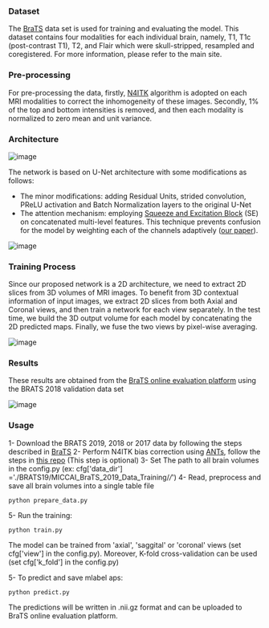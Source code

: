 

### Dataset
The [BraTS](http://www.med.upenn.edu/sbia/brats2018.html) data set is used for training and evaluating the model. This dataset contains four modalities for each individual brain, namely, T1, T1c (post-contrast T1), T2, and Flair which were skull-stripped, resampled and coregistered. For more information, please refer to the main site. 

### Pre-processing
For pre-processing the data, firstly, [N4ITK](https://ieeexplore.ieee.org/abstract/document/5445030) algorithm is adopted on each MRI modalities to correct the inhomogeneity of these images. Secondly, 1% of the top and bottom intensities is removed, and then each modality is normalized to zero mean and unit variance.

### Architecture

![image](https://github.com/Mehrdad-Noori/Brain-Tumor-Segmentation/tree/master/doc/model.PNG)

The network is based on U-Net architecture with some modifications as follows:
- The minor modifications: adding Residual Units, strided convolution, PReLU activation and Batch Normalization layers to the original U-Net
- The attention mechanism: employing [Squeeze and Excitation Block](https://arxiv.org/abs/1709.01507) (SE) on concatenated multi-level features. This technique prevents confusion for the model by weighting each of the channels adaptively ([our paper](https://ieeexplore.ieee.org/document/8964956)).

![image](https://github.com/Mehrdad-Noori/Brain-Tumor-Segmentation/doc/attention.PNG)

### Training Process

Since our proposed network is a 2D architecture, we need to extract 2D slices from 3D volumes of MRI images. To benefit from 3D contextual information of input images, we extract 2D slices from both Axial and Coronal views, and then train a network for each view separately. In the test time, we build the 3D output volume for each model by concatenating the 2D predicted maps. Finally, we fuse the two views by pixel-wise averaging. 

![image](https://github.com/Mehrdad-Noori/Brain-Tumor-Segmentation/doc/MultiView.PNG)


### Results
These results are obtained from the [BraTS online evaluation platform](https://ipp.cbica.upenn.edu/) using the BRATS 2018 validation data set

![image](https://github.com/Mehrdad-Noori/Brain-Tumor-Segmentation/doc/table.PNG)


### Usage
1- Download the BRATS 2019, 2018 or 2017 data by following the steps described in [BraTS](https://www.med.upenn.edu/cbica/brats2019/registration.html)
2- Perform N4ITK bias correction using [ANTs](https://github.com/ANTsX/ANTs), follow the steps in [this repo](https://github.com/ellisdg/3DUnetCNN) (This step is optional)
3- Set The path to all brain volumes in the config.py (ex:  cfg['data_dir'] ='./BRATS19/MICCAI_BraTS_2019_Data_Training/*/*')
4- Read, preprocess and save all brain volumes into a single table file
```
python prepare_data.py
```
5- Run the training:
```
python train.py
```
The model can be trained from 'axial', 'saggital' or 'coronal' views (set cfg['view'] in the config.py). Moreover, K-fold cross-validation can be used (set cfg['k_fold'] in the config.py)

5- To predict and save mlabel aps:
```
python predict.py
```
The predictions will be written in .nii.gz format and can be uploaded to BraTS online evaluation platform.

